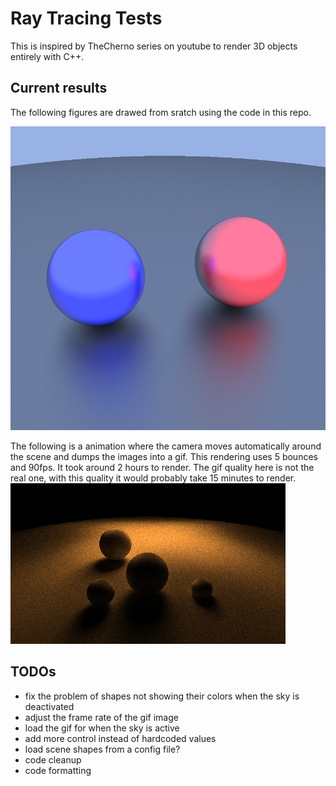 # Ray Tracing Tests

This is inspired by TheCherno series on youtube to render 3D objects entirely with C++.</br>

## Current results
The following figures are drawed from sratch using the code in this repo.
<div style="text-align:center">
    <img src="images/capture.png" alt="An image of a rendered 3D ball">
</div>

The following is a animation where the camera moves automatically around the scene and dumps the images into a gif. 
This rendering uses 5 bounces and 90fps. It took around 2 hours to render. The gif quality here is not the real one, with this quality it would probably take 15 minutes to render.
![rotation movement](images/demo_dark.gif)

## TODOs
- fix the problem of shapes not showing their colors when the sky is deactivated
- adjust the frame rate of the gif image
- load the gif for when the sky is active
- add more control instead of hardcoded values
- load scene shapes from a config file?
- code cleanup
- code formatting
